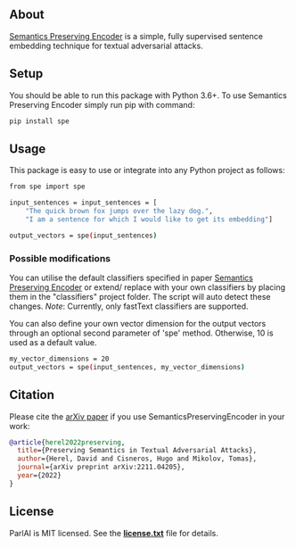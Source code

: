 ## About
[Semantics Preserving Encoder](https://arxiv.org/abs/2211.04205) is a simple, fully supervised sentence embedding technique for textual adversarial attacks.

## Setup
You should be able to run this package with Python 3.6+. To use Semantics Preserving Encoder simply run pip with command:
``` sh
pip install spe
```

## Usage
This package is easy to use or integrate into any Python project as follows:
``` sh
from spe import spe

input_sentences = input_sentences = [
    "The quick brown fox jumps over the lazy dog.",
    "I am a sentence for which I would like to get its embedding"]

output_vectors = spe(input_sentences)
```
### Possible modifications
You can utilise the default classifiers specified in paper [Semantics Preserving Encoder](https://arxiv.org/abs/2211.04205) or extend/ replace with your own classifiers by placing them in the "classifiers" project folder. The script will auto detect these changes. *Note*: Currently, only fastText classifiers are supported.

You can also define your own vector dimension for the output vectors through an optional second parameter of 'spe' method. Otherwise, 10 is used as a default value.
``` sh
my_vector_dimensions = 20
output_vectors = spe(input_sentences, my_vector_dimensions)
```

## Citation

Please cite the [arXiv paper](https://arxiv.org/abs/2211.04205) if you use SemanticsPreservingEncoder in your work:

```bibtex
@article{herel2022preserving,
  title={Preserving Semantics in Textual Adversarial Attacks},
  author={Herel, David and Cisneros, Hugo and Mikolov, Tomas},
  journal={arXiv preprint arXiv:2211.04205},
  year={2022}
}

```

## License
ParlAI is MIT licensed. See the **[license.txt]([[https://github.com/facebookresearch/ParlAI/blob/main/LICENSE](https://github.com/DavidHerel/semantics-preserving-encoder/blob/main/license.txt)])** file for details.
